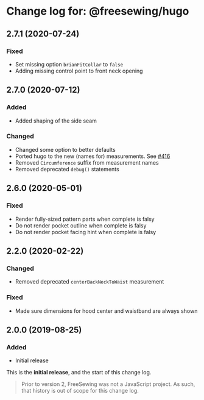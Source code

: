 # Change log for: @freesewing/hugo

## 2.7.1 (2020-07-24)

### Fixed

- Set missing option `brianFitCollar` to `false`
- Adding missing control point to front neck opening

## 2.7.0 (2020-07-12)

### Added

- Added shaping of the side seam

### Changed

- Changed some option to better defaults
- Ported hugo to the new (names for) measurements. See [#416](https://github.com/freesewing/freesewing/issues/416)
- Removed `Circumference` suffix from measurement names
- Removed deprecated `debug()` statements

## 2.6.0 (2020-05-01)

### Fixed

- Render fully-sized pattern parts when complete is falsy
- Do not render pocket outline when complete is falsy
- Do not render pocket facing hint when complete is falsy

## 2.2.0 (2020-02-22)

### Changed

- Removed deprecated `centerBackNeckToWaist` measurement

### Fixed

- Made sure dimensions for hood center and waistband are always shown

## 2.0.0 (2019-08-25)

### Added

- Initial release

This is the **initial release**, and the start of this change log.

> Prior to version 2, FreeSewing was not a JavaScript project.
> As such, that history is out of scope for this change log.
